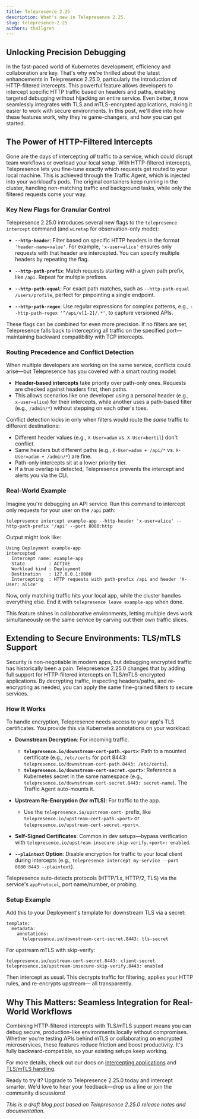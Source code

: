 ```yaml
---
title: Telepresence 2.25
description: What's new in Telepresence 2.25.
slug: telepresence-2.25
authors: thallgren
---
```


## Unlocking Precision Debugging

In the fast-paced world of Kubernetes development, efficiency and collaboration are key. That's why we're thrilled about the latest enhancements in Telepresence 2.25.0, particularly the introduction of HTTP-filtered intercepts. This powerful feature allows developers to intercept specific HTTP traffic based on headers and paths, enabling targeted debugging without hijacking an entire service. Even better, it now seamlessly integrates with TLS and mTLS-encrypted applications, making it easier to work with secure environments. In this post, we'll dive into how these features work, why they're game-changers, and how you can get started.

<!-- truncate -->

## The Power of HTTP-Filtered Intercepts

Gone are the days of intercepting *all* traffic to a service, which could disrupt team workflows or overload your local setup. With HTTP-filtered intercepts, Telepresence lets you fine-tune exactly which requests get routed to your local machine. This is achieved through the Traffic Agent, which is injected into your workload's pods. The original containers keep running in the cluster, handling non-matching traffic and background tasks, while only the filtered requests come your way.

### Key New Flags for Granular Control
Telepresence 2.25.0 introduces several new flags to the `telepresence intercept` command (and `wiretap` for observation-only mode):

- **`--http-header`**: Filter based on specific HTTP headers in the format `'header-name=value'`. For example, `'x-user=alice'` ensures only requests with that header are intercepted. You can specify multiple headers by repeating the flag.

- **`--http-path-prefix`**: Match requests starting with a given path prefix, like `/api`. Repeat for multiple prefixes.

- **`--http-path-equal`**: For exact path matches, such as `--http-path-equal /users/profile`, perfect for pinpointing a single endpoint.

- **`--http-path-regex`**: Use regular expressions for complex patterns, e.g., `--http-path-regex '^/api/v[1-2]/.*'`, to capture versioned APIs.

These flags can be combined for even more precision. If no filters are set, Telepresence falls back to intercepting all traffic on the specified port—maintaining backward compatibility with TCP intercepts.

### Routing Precedence and Conflict Detection
When multiple developers are working on the same service, conflicts could arise—but Telepresence has you covered with a smart routing model:

- **Header-based intercepts** take priority over path-only ones. Requests are checked against headers first, then paths.
- This allows scenarios like one developer using a personal header (e.g., `x-user=alice`) for their intercepts, while another uses a path-based filter (e.g., `/admin/*`) without stepping on each other's toes.

Conflict detection kicks in only when filters would route the *same* traffic to different destinations:
- Different header values (e.g., `X-User=adam` vs. `X-User=bertil`) don't conflict.
- Same headers but different paths (e.g., `X-User=adam + /api/*` vs. `X-User=adam + /admin/*`) are fine.
- Path-only intercepts sit at a lower priority tier.
- If a true overlap is detected, Telepresence prevents the intercept and alerts you via the CLI.

### Real-World Example
Imagine you're debugging an API service. Run this command to intercept only requests for your user on the `/api` path:

```
telepresence intercept example-app --http-header 'x-user=alice' --http-path-prefix '/api' --port 8080:http
```

Output might look like:
```
Using Deployment example-app
intercepted
  Intercept name: example-app
  State         : ACTIVE
  Workload kind : Deployment
  Destination   : 127.0.0.1:8080
  Intercepting  : HTTP requests with path-prefix /api and header 'X-User: alice'
```

Now, only matching traffic hits your local app, while the cluster handles everything else. End it with `telepresence leave example-app` when done.

This feature shines in collaborative environments, letting multiple devs work simultaneously on the same service by carving out their own traffic slices.

## Extending to Secure Environments: TLS/mTLS Support

Security is non-negotiable in modern apps, but debugging encrypted traffic has historically been a pain. Telepresence 2.25.0 changes that by adding full support for HTTP-filtered intercepts on TLS/mTLS-encrypted applications. By decrypting traffic, inspecting headers/paths, and re-encrypting as needed, you can apply the same fine-grained filters to secure services.

### How It Works
To handle encryption, Telepresence needs access to your app's TLS certificates. You provide this via Kubernetes annotations on your workload:

- **Downstream Decryption**: For incoming traffic.
    - **`telepresence.io/downstream-cert-path.<port>`**: Path to a mounted certificate (e.g., `/etc/certs` for port 8443: `telepresence.io/downstream-cert-path.8443: /etc/certs`).
    - **`telepresence.io/downstream-cert-secret.<port>`**: Reference a Kubernetes secret in the same namespace (e.g., `telepresence.io/downstream-cert-secret.8443: secret-name`). The Traffic Agent auto-mounts it.

- **Upstream Re-Encryption (for mTLS)**: For traffic to the app.
    - Use the `telepresence.io/upstream-cert-` prefix, like `telepresence.io/upstream-cert-path.<port>` or `telepresence.io/upstream-cert-secret.<port>`.

- **Self-Signed Certificates**: Common in dev setups—bypass verification with `telepresence.io/upstream-insecure-skip-verify.<port>: enabled`.

- **`--plaintext` Option**: Disable encryption for traffic to your local client during intercepts (e.g., `telepresence intercept my-service --port 8080:8443 --plaintext`).

Telepresence auto-detects protocols (HTTP/1.x, HTTP/2, TLS) via the service's `appProtocol`, port name/number, or probing.

### Setup Example
Add this to your Deployment's template for downstream TLS via a secret:

```
template:
  metadata:
    annotations:
      telepresence.io/downstream-cert-secret.8443: tls-secret
```

For upstream mTLS with skip-verify:

```
telepresence.io/upstream-cert-secret.8443: client-secret
telepresence.io/upstream-insecure-skip-verify.8443: enabled
```

Then intercept as usual. This decrypts traffic for filtering, applies your HTTP rules, and re-encrypts upstream— all transparently.

## Why This Matters: Seamless Integration for Real-World Workflows

Combining HTTP-filtered intercepts with TLS/mTLS support means you can debug secure, production-like environments locally without compromises. Whether you're testing APIs behind mTLS or collaborating on encrypted microservices, these features reduce friction and boost productivity. It's fully backward-compatible, so your existing setups keep working.

For more details, check out our docs on [intercepting applications](https://telepresence.io/docs/howtos/engage#intercept-your-application) and [TLS/mTLS handling](https://telepresence.io/docs/howtos/mtls).

Ready to try it? Upgrade to Telepresence 2.25.0 today and intercept smarter. We'd love to hear your feedback—drop us a line or join the community discussions!

*This is a draft blog post based on Telepresence 2.25.0 release notes and documentation.*